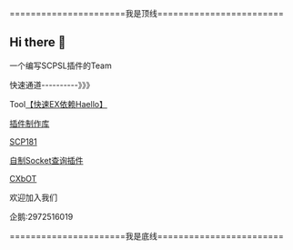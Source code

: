  ======================我是顶线========================

## Hi there 👋

 一个编写SCPSL插件的Team

 
 快速通道----------》》》
 

 Tool[【快速EX依赖Haello】](https://www.nuget.org/packages/Haello)


[插件制作库](https://github.com/YF-OFFICE/PluginMaking)

[SCP181](https://github.com/YF-OFFICE/SCP181)

[自制Socket查询插件](https://github.com/YF-OFFICE/SocketServer-SCPSL)

[CXbOT](https://github.com/YF-OFFICE/SocketServer-SCPSL)

欢迎加入我们

 企鹅:2972516019

 ======================我是底线========================


